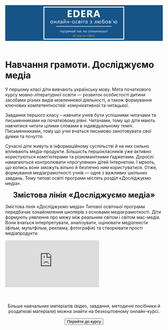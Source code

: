 <div align="center">
<a href="https://biggggidea.com/project/edera-onlajn-osvita-z-lyubovyu/" target="_blank"><img src="000.png" width="1000" /></a>
</div>
<br>

<h1>Навчання грамоти. Досліджуємо медіа</h1>

<p>У першому класі діти вивчають українську мову. Мета початкового курсу мовно-літературної освіти — розвиток особистості дитини засобами різних видів мовленнєвої діяльності, а також формування ключових компетентностей: комунікативної та читацької.
</p>

<p>Завдання першого класу – навчити учнів бути успішними читачами та письменниками на початковому рівні. Читачами, тому що діти мають навчитися читати цілими словами в індивідуальному темпі. Письменниками, тому що учні вчаться письмово занотовувати свої думки та почуття.</p>

<p>Сучасні діти живуть в інформаційному суспільстві й на них сильно впливають медіа-продукти. Більшість першокласників уже активно користуються комп’ютерами та різноманітними ґаджетами. Дорослі намагаються контролювати «прогулянки» дітей Інтернетом. І мріють, що колись вони зможуть вільно й безпечно ним користуватися. Отже, формування медіаграмотності учнів — одне з важливих шкільних завдань. Тому типові освіті програми містять розділ «Досліджуємо медіа».</p>
<p align="center"><span style=" font-size: 18pt;"><b>Змістова лінія «Досліджуємо медіа»</b></span></p>

<p>Змістова лінія «Досліджуємо медіа» Типової освітньої програми передбачає ознайомлення школярів з основами медіаграмотності. Діти формують уявлення про межу між реальним світом і світом мас-медіа. Вони вчаться інтерпретувати, аналізувати, оцінювати медіатексти (фільм, мультфільм, реклама, фотографія) та створювати прості медіапродукти.</p>
<div class="embed-responsive embed-responsive-16by9">
<iframe class="embed-responsive-item" src="https://www.youtube.com/embed/T6GKg1kQ6wA" frameborder="0" allowfullscreen></iframe>
</div>
<br>

<div class="eoz-text">
	<br>
	<p align="center">Більше навчальних матеріалів (відео, завдання, методичні посібники й роздаткові матеріали) можна знайти на безкоштовному онлайн-курсі.</p>
<p><center><a href="https://courses.ed-era.com/courses/course-v1:MON-EDERA-OSVITORIA+ST101+st101/about" target="_blank"><button type="button" class="btn btn-primary" aria-haspopup="true" aria-expanded="false">Перейти до курсу</button></a></center></p>
</div>